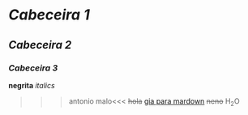 # *Cabeceira 1*
## *Cabeceira 2*
### *Cabeceira 3*
**negrita**
*italics*
>>>antonio malo<<<
~~hola~~
[gia para mardown](https://docs.github.com/es/get-started/writing-on-github/getting-started-with-writing-and-formatting-on-github/basic-writing-and-formatting-syntax)
~~neno~~
H<sub>2</sub>O
